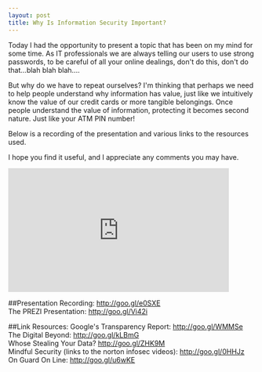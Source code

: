 ```yaml
---
layout: post
title: Why Is Information Security Important?
---
```



Today I had the opportunity to present a topic that has been on my mind for some time.
As IT professionals we are always telling our users to use strong passwords, to
be careful of all your online dealings, don't do this, don't do that...blah blah blah....

But why do we have to repeat ourselves? I'm thinking that perhaps we need to help
people understand why information has value, just like we intuitively know the value
of our credit cards or more tangible belongings. Once people understand the value
of information, protecting it becomes second nature. Just like your ATM PIN number!

Below is a recording of the presentation and various links to the resources used.

I hope you find it useful, and I appreciate any comments you may have.

<iframe frameborder="0"  width="450" height="253" name="vidly-frame" src="http://vid.ly/embeded.html?link=2k8h4a&autoplay=false"><a target='_blank' href='http://vid.ly/2k8h4a'><img src='http://cf.cdn.vid.ly/2k8h4a/poster.jpg' /></a></iframe>

##Presentation
Recording: <http://goo.gl/e0SXE>  
The PREZI Presentation: <http://goo.gl/Vi42i>  

##Link Resources:
Google's Transparency Report: <http://goo.gl/WMMSe>  
The Digital Beyond: <http://goo.gl/kLBmG>  
Whose Stealing Your Data? <http://goo.gl/ZHK9M>  
Mindful Security (links to the norton infosec videos): <http://goo.gl/0HHJz>  
On Guard On Line: <http://goo.gl/u6wKE>  
